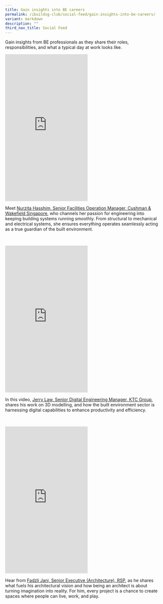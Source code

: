 ```yaml
---
title: Gain insights into BE careers
permalink: /ibuildsg-club/social-feed/gain-insights-into-be-careers/
variant: markdown
description: ""
third_nav_title: Social Feed
---
```

<p>Gain insights from BE professionals as they share their roles, responsibilities,
and what a typical day at work looks like.</p>

<div>
	<iframe allow="autoplay; clipboard-write; encrypted-media; picture-in-picture; web-share" allowfullscreen="true" frameborder="0" scrolling="no" style="border:none;overflow:hidden" height="476" width="267" src="https://www.facebook.com/plugins/video.php?height=476&amp;href=https%3A%2F%2Fwww.facebook.com%2Freel%2F521967397655973%2F&amp;show_text=false&amp;width=267&amp;t=0"></iframe>
</div>
	
<p></p>


<p>Meet <a href="https://www.facebook.com/share/r/14GUvzj5NFW/" rel="noopener noreferrer nofollow" target="_blank"><u>Nurzita Hasshim, Senior Facilities Operation Manager, Cushman &amp; Wakefield Singapore</u></a>, who channels her passion for engineering into keeping building systems running smoothly. From structural to mechanical and electrical systems, she ensures everything operates seamlessly acting as a true guardian of the built environment.</p>

<p>&nbsp;</p>

<div>
	<iframe allow="autoplay; clipboard-write; encrypted-media; picture-in-picture; web-share" allowfullscreen="true" frameborder="0" scrolling="no" style="border:none;overflow:hidden" height="476" width="267" src="https://www.facebook.com/plugins/video.php?height=476&amp;href=https%3A%2F%2Fwww.facebook.com%2Freel%2F2171388283290401%2F&amp;show_text=false&amp;width=267&amp;t=0"></iframe>
</div>
	
<p></p>

<p>In this video, <a href="https://www.facebook.com/reel/2171388283290401" rel="noopener noreferrer nofollow" target="_blank"><u>Jerry Law, Senior Digital Engineering Manager, KTC Group</u></a>, shares his work on 3D modelling, and how the built environment sector is harnessing digital capabilities to enhance productivity and efficiency.</p>

<p>&nbsp;</p>

<div>
	<iframe allow="autoplay; clipboard-write; encrypted-media; picture-in-picture; web-share" allowfullscreen="true" frameborder="0" scrolling="no" style="border:none;overflow:hidden" height="476" width="267" src="https://www.facebook.com/plugins/video.php?height=476&amp;href=https%3A%2F%2Fwww.facebook.com%2Freel%2F2763506553850245%2F&amp;show_text=false&amp;width=267&amp;t=0"></iframe>
</div>

<p>Hear from <a href="https://www.facebook.com/reel/2763506553850245" rel="noopener noreferrer nofollow" target="_blank"><u>Fadzli Jani, Senior Executive (Architecture), RSP</u></a>, as he shares what fuels his architectural vision and how being an architect is about turning imagination into reality. For him, every project is a chance to create spaces where people can live, work, and play.</p>